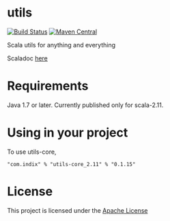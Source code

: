 # utils
[![Build Status](https://snap-ci.com/indix/utils/branch/master/build_image)](https://snap-ci.com/indix/utils/branch/master) [![Maven Central](https://maven-badges.herokuapp.com/maven-central/com.indix/utils_2.11/badge.svg)](https://maven-badges.herokuapp.com/maven-central/com.indix/utils_2.11)

Scala utils for anything and everything


Scaladoc [here](http://oss.indix.com/utils/latest/api/)

# Requirements

Java 1.7 or later.
Currently published only for scala-2.11.


# Using in your project

To use utils-core,

`"com.indix" % "utils-core_2.11" % "0.1.15"`


# License

This project is licensed under the [Apache License](https://raw.githubusercontent.com/indix/utils/master/LICENSE)


